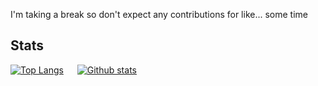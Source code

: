 I'm taking a break so don't expect any contributions for like... some time


## Stats
[![Top Langs](https://github-readme-stats.vercel.app/api/top-langs/?username=PicklesWithSalt&count_private=flase&theme=dark)](https://github.com/anuraghazra/github-readme-stats)
&emsp;
[![Github stats](https://github-readme-stats.vercel.app/api?username=PicklesWithSalt&count_private=flase&show_icons=true&theme=dark)](https://github.com/anuraghazra/github-readme-stats)
